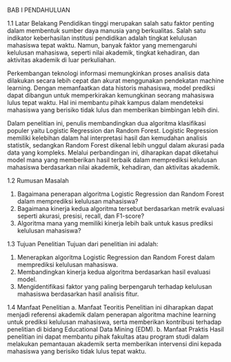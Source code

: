BAB I
PENDAHULUAN

1.1 Latar Belakang
Pendidikan tinggi merupakan salah satu faktor penting dalam membentuk sumber daya manusia yang berkualitas. Salah satu indikator keberhasilan institusi pendidikan adalah tingkat kelulusan mahasiswa tepat waktu. Namun, banyak faktor yang memengaruhi kelulusan mahasiswa, seperti nilai akademik, tingkat kehadiran, dan aktivitas akademik di luar perkuliahan.

Perkembangan teknologi informasi memungkinkan proses analisis data dilakukan secara lebih cepat dan akurat menggunakan pendekatan machine learning. Dengan memanfaatkan data historis mahasiswa, model prediksi dapat dibangun untuk memperkirakan kemungkinan seorang mahasiswa lulus tepat waktu. Hal ini membantu pihak kampus dalam mendeteksi mahasiswa yang berisiko tidak lulus dan memberikan bimbingan lebih dini.

Dalam penelitian ini, penulis membandingkan dua algoritma klasifikasi populer yaitu Logistic Regression dan Random Forest. Logistic Regression memiliki kelebihan dalam hal interpretasi hasil dan kemudahan analisis statistik, sedangkan Random Forest dikenal lebih unggul dalam akurasi pada data yang kompleks. Melalui perbandingan ini, diharapkan dapat diketahui model mana yang memberikan hasil terbaik dalam memprediksi kelulusan mahasiswa berdasarkan nilai akademik, kehadiran, dan aktivitas akademik.

1.2 Rumusan Masalah

1. Bagaimana penerapan algoritma Logistic Regression dan Random Forest dalam memprediksi kelulusan mahasiswa?
2. Bagaimana kinerja kedua algoritma tersebut berdasarkan metrik evaluasi seperti akurasi, presisi, recall, dan F1-score?
3. Algoritma mana yang memiliki kinerja lebih baik untuk kasus prediksi kelulusan mahasiswa?

1.3 Tujuan Penelitian
Tujuan dari penelitian ini adalah:

1. Menerapkan algoritma Logistic Regression dan Random Forest dalam memprediksi kelulusan mahasiswa.
2. Membandingkan kinerja kedua algoritma berdasarkan hasil evaluasi model.
3. Mengidentifikasi faktor yang paling berpengaruh terhadap kelulusan mahasiswa berdasarkan hasil analisis fitur.

1.4 Manfaat Penelitian
a. Manfaat Teoritis
Penelitian ini diharapkan dapat menjadi referensi akademik dalam penerapan algoritma machine learning untuk prediksi kelulusan mahasiswa, serta memberikan kontribusi terhadap penelitian di bidang Educational Data Mining (EDM).
b. Manfaat Praktis
Hasil penelitian ini dapat membantu pihak fakultas atau program studi dalam melakukan pemantauan akademik serta memberikan intervensi dini kepada mahasiswa yang berisiko tidak lulus tepat waktu.
